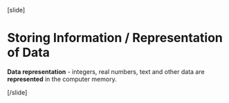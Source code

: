 [slide]
# Storing Information / Representation of Data

**Data representation** - integers, real numbers, text and other data are **represented** in the computer memory.



[/slide]